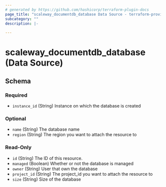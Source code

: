 ```yaml
---
# generated by https://github.com/hashicorp/terraform-plugin-docs
page_title: "scaleway_documentdb_database Data Source - terraform-provider-scaleway"
subcategory: ""
description: |-
  
---
```


# scaleway_documentdb_database (Data Source)





<!-- schema generated by tfplugindocs -->
## Schema

### Required

- `instance_id` (String) Instance on which the database is created

### Optional

- `name` (String) The database name
- `region` (String) The region you want to attach the resource to

### Read-Only

- `id` (String) The ID of this resource.
- `managed` (Boolean) Whether or not the database is managed
- `owner` (String) User that own the database
- `project_id` (String) The project_id you want to attach the resource to
- `size` (String) Size of the database
